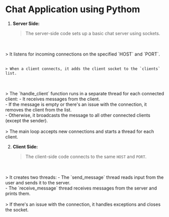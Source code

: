 # Chat Application using Pythom
1. **Server Side:**
   > The server-side code sets up a basic chat server using sockets.
<br>
<br>
    > It listens for incoming connections on the specified `HOST` and `PORT`.
<br>
<br>

    > When a client connects, it adds the client socket to the `clients` list.
<br>
<br>
    > The `handle_client` function runs in a separate thread for each connected client:
        - It receives messages from the client.
<br>
        - If the message is empty or there's an issue with the connection, it removes the client from the list.
<br>
        - Otherwise, it broadcasts the message to all other connected clients (except the sender).
<br>
<br>
    > The main loop accepts new connections and starts a thread for each client.

2. **Client Side:**
    > The client-side code connects to the same `HOST` and `PORT`.
<br>
<br>
    > It creates two threads:
        - The `send_message` thread reads input from the user and sends it to the server.
<br>
        - The `receive_message` thread receives messages from the server and prints them.
<br>
<br>
    > If there's an issue with the connection, it handles exceptions and closes the socket.
